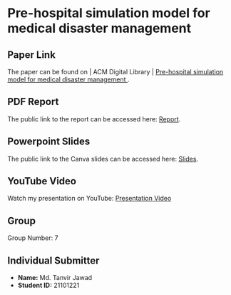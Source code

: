 
# Pre-hospital simulation model for medical disaster management

## Paper Link
The paper can be found on | ACM Digital Library | [Pre-hospital simulation model for medical disaster management
](https://dl.acm.org/doi/10.5555/2675983.2676285).
## PDF Report
The public link to the report can be accessed here: [Report](https://docs.google.com/document/d/10tQJG6VgyVAy8iGO3Z7UA48-z-lEBFwJKZ4TTdp8OP0/edit).

## Powerpoint Slides
The public link to the Canva slides can be accessed here: [Slides]().

## YouTube Video
Watch my presentation on YouTube: [Presentation Video](<URL_OF_YOUTUBE_VIDEO>)

## Group
Group Number: 7

## Individual Submitter
- **Name:** Md. Tanvir Jawad
- **Student ID:** 21101221
